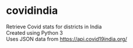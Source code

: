 # covidindia
Retrieve Covid stats for districts in India <br />
Created using Python 3 <br />
Uses JSON data from https://api.covid19india.org/ <br />

